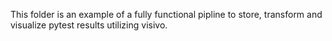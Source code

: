 This folder is an example of a fully functional pipline to store, transform and visualize pytest results utilizing visivo.